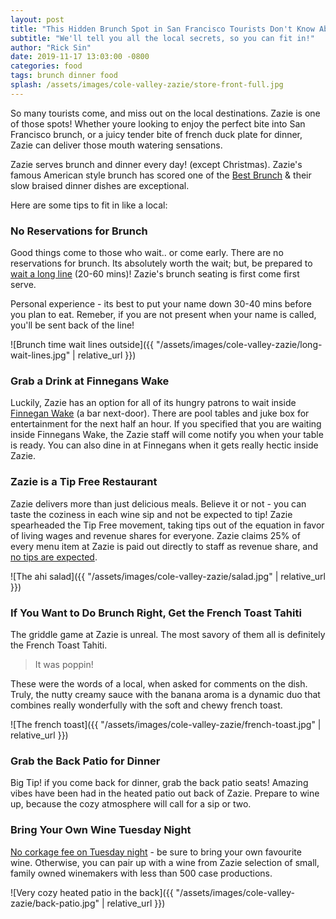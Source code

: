 ```yaml
---
layout: post
title: "This Hidden Brunch Spot in San Francisco Tourists Don't Know About"
subtitle: "We'll tell you all the local secrets, so you can fit in!"
author: "Rick Sin"
date: 2019-11-17 13:03:00 -0800
categories: food
tags: brunch dinner food
splash: /assets/images/cole-valley-zazie/store-front-full.jpg
---
```


So many tourists come, and miss out on the local destinations. Zazie is one of those spots! Whether youre looking to enjoy the perfect bite into San Francisco brunch, or a juicy tender bite of french duck plate for dinner, Zazie can deliver those mouth watering sensations.

Zazie serves brunch and dinner every day! (except Christmas). Zazie's famous American style brunch has scored one of the [Best Brunch][zagat-zazie-profile] & their slow braised dinner dishes are exceptional.

Here are some tips to fit in like a local:

### No Reservations for Brunch

Good things come to those who wait.. or come early. There are no reservations for brunch. Its absolutely worth the wait; but, be prepared to [wait a long line][wait-time] (20-60 mins)! Zazie's brunch seating is first come first serve. 

Personal experience - its best to put your name down 30-40 mins before you plan to eat. Remeber, if you are not present when your name is called, you'll be sent back of the line!

![Brunch time wait lines outside]({{ "/assets/images/cole-valley-zazie/long-wait-lines.jpg" | relative_url }})

### Grab a Drink at Finnegans Wake

Luckily, Zazie has an option for all of its hungry patrons to wait inside [Finnegan Wake][finnegans-website] (a bar next-door). There are pool tables and juke box for entertainment for the next half an hour. If you specified that you are waiting inside Finnegans Wake, the Zazie staff will come notify you when your table is ready. You can also dine in at Finnegans when it gets really hectic inside Zazie.

### Zazie is a Tip Free Restaurant

Zazie delivers more than just delicious meals. Believe it or not - you can taste the coziness in each wine sip and not be expected to tip! Zazie spearheaded the Tip Free movement, taking tips out of the equation in favor of living wages and revenue shares for everyone. Zazie claims 25% of every menu item at Zazie is paid out directly to staff as revenue share, and [no tips are expected][no-tips-expected].

![The ahi salad]({{ "/assets/images/cole-valley-zazie/salad.jpg" | relative_url }})

### If You Want to Do Brunch Right, Get the French Toast Tahiti

The griddle game at Zazie is unreal. The most savory of them all is definitely the French Toast Tahiti. 

> It was poppin!

These were the words of a local, when asked for comments on the dish. Truly, the nutty creamy sauce with the banana aroma is a dynamic duo that combines really wonderfully with the soft and chewy french toast.

![The french toast]({{ "/assets/images/cole-valley-zazie/french-toast.jpg" | relative_url }})


### Grab the Back Patio for Dinner

Big Tip! if you come back for dinner, grab the back patio seats! Amazing vibes have been had in the heated patio out back of Zazie. Prepare to wine up, because the cozy atmosphere will call for a sip or two.

### Bring Your Own Wine Tuesday Night

[No corkage fee on Tuesday night][zazie-dinner-menu] - be sure to bring your own favourite wine. Otherwise, you can pair up with a wine from Zazie selection of small, family owned winemakers with less than 500 case productions.

![Very cozy heated patio in the back]({{ "/assets/images/cole-valley-zazie/back-patio.jpg" | relative_url }})

[zazie-website]: https://www.zaziesf.com
[zagat-zazie-profile]: https://www.zagat.com/r/zazie-san-francisco
[wait-time]: https://www.yelp.com/questions/zazie-how-long-is-the-wait-usually-for-brunch-on-a-saturday/CsnbKSqs8_B2PxEoHjGrcQ
[no-tips-expected]: https://www.zaziesf.com/philosophy.html
[finnegans-website]: https://www.finneganssf.com
[zazie-dinner-menu]: https://www.zaziesf.com/dinner-menu.html